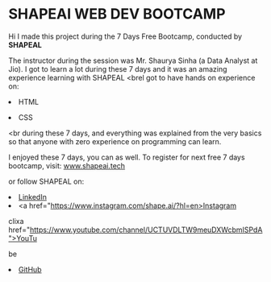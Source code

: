 # SHAPEAI WEB DEV BOOTCAMP

Hi I made this project during the 7 Days Free Bootcamp, conducted by <b> SHAPEAL </b>

The instructor during the session was Mr. Shaurya Sinha (a Data Analyst at Jio). I got to learn a lot during these 7 days and it was an amazing experience learning with SHAPEAL <brel got to have hands on experience on: <li>HTML

<li>CSS

<br during these 7 days, and everything was explained from the very basics so that anyone with zero experience on programming can learn.

I enjoyed these 7 days, you can as well. To register for next free 7 days bootcamp, visit: www.shapeai.tech

or follow SHAPEAL on: <li><a href="https://in.linkedin.com/company/shapeai">LinkedIn</a> <li><a href="https://www.instagram.com/shape.ai/?hl=en>Instagram</a>

clixa href="https://www.youtube.com/channel/UCTUVDLTW9meuDXWcbmISPdA">YouTu

  be</a> <li><a href="https://github.com/shapeal">GitHub</a>
